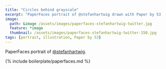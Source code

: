 ```yaml
---
title: "Circles behind grayscale"
excerpt: "PaperFaces portrait of @stefanhartwig drawn with Paper by 53 on an iPad."
image: 
  path: &image /assets/images/paperfaces-stefanhartwig-twitter.jpg 
  feature: *image
  thumbnail: /assets/images/paperfaces-stefanhartwig-twitter-150.jpg
tags: [portrait, illustration, Paper by 53]
---
```


PaperFaces portrait of [@stefanhartwig](http://twitter.com/stefanhartwig).

{% include boilerplate/paperfaces.md %}

